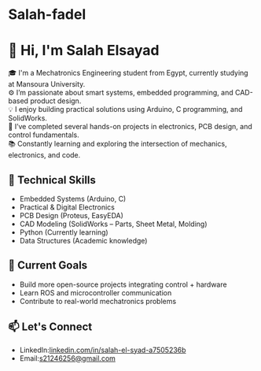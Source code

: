 # Salah-fadel
# 👋 Hi, I'm Salah Elsayad

🎓 I'm a Mechatronics Engineering student from Egypt, currently studying at Mansoura University.  
⚙ I’m passionate about smart systems, embedded programming, and CAD-based product design.  
💡 I enjoy building practical solutions using Arduino, C programming, and SolidWorks.  
🔌 I’ve completed several hands-on projects in electronics, PCB design, and control fundamentals.  
📚 Constantly learning and exploring the intersection of mechanics, electronics, and code.

## 🔧 Technical Skills
- Embedded Systems (Arduino, C)
- Practical & Digital Electronics
- PCB Design (Proteus, EasyEDA)
- CAD Modeling (SolidWorks – Parts, Sheet Metal, Molding)
- Python (Currently learning)
- Data Structures (Academic knowledge)

## 🚀 Current Goals
- Build more open-source projects integrating control + hardware
- Learn ROS and microcontroller communication
- Contribute to real-world mechatronics problems

## 📫 Let's Connect
- LinkedIn:[linkedin.com/in/salah-el-syad-a7505236b](linkedin.com/in/salah-el-syad-a7505236b)
- Email:s21246256@gmail.com
